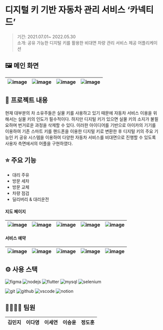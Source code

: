 # 디지털 키 기반 자동차 관리 서비스 ‘카넥티드’
> 기간: 2021.07.01~ 2022.05.30  
> 소개: 공유 가능한 디지털 키를 활용한 비대면 차량 관리 서비스 제공 어플리케이션

## 🖼️ 메인 화면
|![image](https://github.com/user-attachments/assets/10201e6d-4204-4fa5-8d93-91bfd67c8f11)|![image](https://github.com/user-attachments/assets/be4a515a-c202-4db9-8698-d1cba25dae0d)|![image](https://github.com/user-attachments/assets/485c4104-ed98-4d8f-b8f9-e29d4034774b)|![image](https://github.com/user-attachments/assets/df94bf48-6147-4ebb-ac68-2ce211ff354b)|
|---|---|---|---|


## 📑 프로젝트 내용
현재 대부분의 차 소유주들은 실물 키를 사용하고 있기 때문에 자동차 서비스 이용을 위해서는 실물 키의 인도가 필수적이다.
하지만 디지털 키가 있으면 실물 키의 소지가 불필요하며 번거로운 과정을 삭제할 수 있다.
이러한 아이디어를 기반으로 아이카의 기기를 이용하여 기존 스마트 키를 핸드폰을 이용한 디지털 키로 변환한 후 디지털 키의 주요 기능인 키 공유 시스템을 이용하여 다양한 자동차 서비스를 비대면으로 진행할 수 있도록 사용자 측면에서의 어플을 구현하였다.

## ⭐ 주요 기능
- 대리 주유
- 방문 세차
- 방문 교체
- 차량 점검
- 딜리버리 & 대리운전

#### 지도 페이지
|![image](https://github.com/user-attachments/assets/5b064256-93f8-4eac-a0c2-63d96133781c)|![image](https://github.com/user-attachments/assets/9e6fd9e4-866d-4c4a-a332-4363cfac3f95)|![image](https://github.com/user-attachments/assets/57c41d33-b34a-42c5-bf27-4f9831b6589a)|![image](https://github.com/user-attachments/assets/7f572b2d-8ead-4646-8b8c-f0d46436f3f6)|![image](https://github.com/user-attachments/assets/8ddcd064-a9e3-4aa3-8fac-a52bba7fca2c)|
|---|---|---|---|---|

#### 서비스 예약
|![image](https://github.com/user-attachments/assets/bfaedc3e-059d-4cca-9310-aa3416e4966c)|![image](https://github.com/user-attachments/assets/1e9bef9f-1864-4ac9-8804-7caeae477297)|![image](https://github.com/user-attachments/assets/1e38732c-b324-404b-9620-81db1ad225a3)|![image](https://github.com/user-attachments/assets/04e368d3-2d12-4619-becc-87a786ec4a15)|![image](https://github.com/user-attachments/assets/a421e433-f291-404c-92a7-e1712247a7c4)|
|---|---|---|---|---|


## ⚙️ 사용 스택
![figma](https://img.shields.io/badge/figma-F24E1E.svg?&style=for-the-badge&logo=figma&logoColor=white)
![nodejs](https://img.shields.io/badge/node.js-4FC08D.svg?&style=for-the-badge&logo=node.js&logoColor=white)
![flutter](https://img.shields.io/badge/flutter-02569B.svg?&style=for-the-badge&logo=flutter&logoColor=white)
![mysql](https://img.shields.io/badge/mysql-4479A1.svg?&style=for-the-badge&logo=mysql&logoColor=white)
![selenium](https://img.shields.io/badge/selenium-43B02A.svg?&style=for-the-badge&logo=selenium&logoColor=white)

![git](https://img.shields.io/badge/git-F05032.svg?&style=for-the-badge&logo=git&logoColor=white)
![github](https://img.shields.io/badge/github-181717.svg?&style=for-the-badge&logo=github&logoColor=white)
![vscode](https://img.shields.io/badge/vscode-007ACC.svg?&style=for-the-badge&logo=vscode&logoColor=white)
![notion](https://img.shields.io/badge/notion-ffffff.svg?&style=for-the-badge&logo=notion&logoColor=black)


## 👨‍👩‍👧‍👦 팀원
|김민지|이다영|이세연|이승윤|정도훈|
|---|---|---|---|---|
